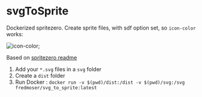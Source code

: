 # svgToSprite

Dockerized spritezero. Create sprite files, with sdf option set, so `icon-color` works:

![icon-color](https://raw.githubusercontent.com/fxi/svgToSprite/master/img/mx_icon_color.gif "icon-color example");

Based on [spritezero readme](https://github.com/mapbox/spritezero)

1. Add your `*.svg` files in a `svg` folder
2. Create a `dist` folder
3. Run Docker : `docker run -v $(pwd)/dist:/dist -v $(pwd)/svg:/svg fredmoser/svg_to_sprite:latest`


